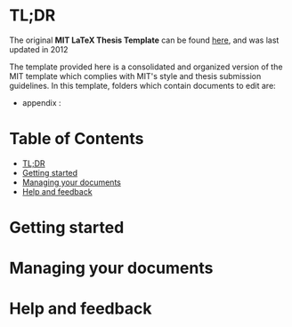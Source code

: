 # TL;DR
The original **MIT LaTeX Thesis Template** can be found [here](http://web.mit.edu/thesis/tex/), and was last updated in 2012

The template provided here is a consolidated and organized version of the MIT template which complies with MIT's style and thesis submission guidelines. In this template, folders which contain documents to edit are:

*  appendix : 

# Table of Contents
- [TL;DR](#tl-dr)
- [Getting started](#getting-started)
- [Managing your documents](#managing-your-documents)
- [Help and feedback](#help-and-feedback)

# Getting started

# Managing your documents

# Help and feedback
